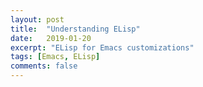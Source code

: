```yaml
---
layout: post
title:  "Understanding ELisp"
date:   2019-01-20
excerpt: "ELisp for Emacs customizations"
tags: [Emacs, ELisp]
comments: false
---
```

